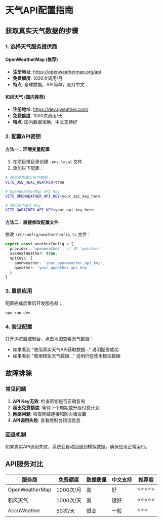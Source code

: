 # 天气API配置指南

## 获取真实天气数据的步骤

### 1. 选择天气服务提供商

#### OpenWeatherMap (推荐)
- **注册地址**: https://openweathermap.org/api
- **免费额度**: 1000次调用/月
- **特点**: 全球数据，API简单，支持中文

#### 和风天气 (国内推荐)
- **注册地址**: https://dev.qweather.com/
- **免费额度**: 1000次调用/天
- **特点**: 国内数据准确，中文支持好

### 2. 配置API密钥

#### 方法一：环境变量配置
1. 在项目根目录创建 `.env.local` 文件
2. 添加以下配置：

```bash
# 是否使用真实天气数据
VITE_USE_REAL_WEATHER=true

# OpenWeatherMap API Key
VITE_OPENWEATHER_API_KEY=your_api_key_here

# 和风天气API Key
VITE_QWEATHER_API_KEY=your_api_key_here
```

#### 方法二：直接修改配置文件
修改 `src/config/weatherConfig.ts` 文件：

```typescript
export const weatherConfig = {
  provider: 'openweather', // 或 'qweather'
  useRealWeather: true,
  apiKeys: {
    openweather: 'your_openweather_api_key',
    qweather: 'your_qweather_api_key'
  }
}
```

### 3. 重启应用
配置完成后重启开发服务器：
```bash
npm run dev
```

### 4. 验证配置
打开浏览器控制台，点击地图查看天气数据：
- 如果看到 "使用真实天气API获取数据..." 说明配置成功
- 如果看到 "使用模拟天气数据..." 说明仍在使用模拟数据

## 故障排除

### 常见问题
1. **API Key无效**: 检查密钥是否正确复制
2. **超出免费额度**: 等待下个周期或升级付费计划
3. **网络问题**: 检查网络连接和防火墙设置
4. **API调用失败**: 查看控制台错误信息

### 回退机制
如果真实API调用失败，系统会自动回退到模拟数据，确保应用正常运行。

## API服务对比

| 服务商 | 免费额度 | 数据质量 | 中文支持 | 推荐度 |
|--------|----------|----------|----------|--------|
| OpenWeatherMap | 1000次/月 | 高 | 好 | ⭐⭐⭐⭐⭐ |
| 和风天气 | 1000次/天 | 高 | 很好 | ⭐⭐⭐⭐⭐ |
| AccuWeather | 50次/天 | 很高 | 一般 | ⭐⭐⭐ |
